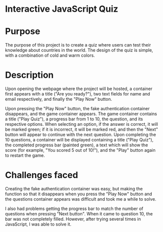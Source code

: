 # Interactive JavaScript Quiz

# Purpose
The purpose of this project is to create a quiz where users can test their knowledge about countries in the world. The design of the quiz is simple,
with a combination of cold and warm colors.

# Description

Upon opening the webpage where the project will be hosted, a container first appears with a title ("Are you ready?"),
two text fields for name and email respectively, and finally the "Play Now" button.

Upon pressing the "Play Now" button, the fake authentication container disappears, and the game container appears. The game container contains a title ("Play Quiz"),
a progress bar from 1 to 10, the question, and its respective options. When selecting an option, if the answer is correct, it will be marked green; if it is incorrect,
it will be marked red, and then the "Next" button will appear to continue with the next question. Upon completing the 10 questions, a container will be displayed containing
a title ("Play Quiz"), the completed progress bar (painted green), a text which will show the score (for example, "You scored 5 out of 10!"), and the "Play" button again
to restart the game.

# Challenges faced

Creating the fake authentication container was easy, but making the function so that it disappears when you press the "Play Now" button and the questions container appears
was difficult and took me a while to solve.

I also had problems getting the progress bar to match the number of questions when pressing "Next button". When it came to question 10, the bar was not completely filled.
However, after trying several times in JavaScript, I was able to solve it.
